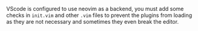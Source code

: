 VScode is configured to use neovim as a backend, you must add some checks in `init.vim` and other `.vim` files to prevent the plugins from loading as they are not necessary and sometimes they even break the editor.
